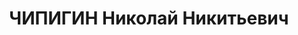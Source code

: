 ---
title: ЧИПИГИН Николай Никитьевич
description: "Род. в 1905 г., Западно-Сибирский кр., Ижморский р-н, с. Н-Николаевка,\
  \ русский, образование среднее, член КПСС, райзо, заведующий. Проживал: Томская\
  \ обл., Туганский р-н, Александровка д. \n  Арестован 14 мая 1937 г. \n  Приговорен:\
  \ 27 октября 1937 г., обв.: к-р троцкистская организация. \n  Приговор: расстрел\
  \ Расстрелян 27 октября 1937 г. Реабилитирован 5 сентября 1957 г."
---